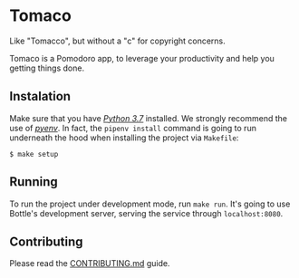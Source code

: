 # Tomaco

Like "Tomacco", but without a "c" for copyright concerns.

Tomaco is a Pomodoro app, to leverage your productivity and help you getting things done.

## Instalation

Make sure that you have [_Python 3.7_](https://www.python.org/downloads/) installed. We strongly recommend the use of [_pyenv_](https://github.com/pyenv/pyenv). In fact, the `pipenv install` command is going to run underneath the hood when installing the project via `Makefile`:

```
$ make setup
```

## Running

To run the project under development mode, run `make run`. It's going to use Bottle's development server, serving the service through `localhost:8080`.

## Contributing

Please read the [CONTRIBUTING.md](CONTRIBUTING.md) guide.
